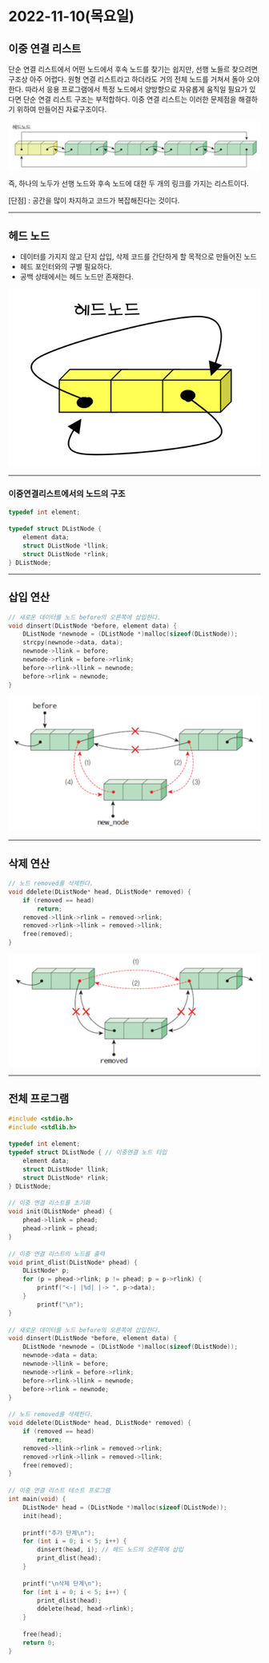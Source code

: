 # 2022-11-10(목요일)

## 이중 연결 리스트

단순 연결 리스트에서 어떤 노드에서 후속 노드를 찾기는 쉽지만, 선행 노들르 찾으려면 구조상 아주 어렵다.
원형 연결 리스트라고 하더라도 거의 전체 노드를 거쳐서 돌아 오야 한다. 따라서 응용 프로그램에서 특정 노드에서 양방향으로 자유롭게 움직일 필요가 있다면 단순 연결 리스트 구조는 부적합하다. 이중 연결 리스트는 이러한 문제점을 해결하기 위하여 만들어진 자료구조이다.

![Untitled](src/1001.png)

즉, 하나의 노두가 선행 노드와 후속 노드에 대한 두 개의 링크를 가지는 리스트이다.

[단점] : 공간을 많이 차지하고 코드가 복잡해진다는 것이다.

---

## 헤드 노드

- 데이터를 가지지 않고 단지 삽입, 삭제 코드를 간단하게 할 목적으로 만들어진 노드
- 헤드 포인터와의 구별 필요하다.
- 공백 상태에서는 헤드 노드만 존재한다.

![Untitled](src/1002.png)

---

### 이중연결리스트에서의 노드의 구조

```c
typedef int element; 

typedef struct DListNode {
	element data;
	struct DListNode *llink; 
	struct DListNode *rlink;
} DListNode;
```

---

## 삽입 연산

```c
// 새로운 데이터를 노드 before의 오른쪽에 삽입한다.
void dinsert(DListNode *before, element data) {
	DListNode *newnode = (DListNode *)malloc(sizeof(DListNode));
	strcpy(newnode->data, data);
	newnode->llink = before; 
	newnode->rlink = before->rlink; 
	before->rlink->llink = newnode; 
	before->rlink = newnode;
}
```

![Untitled](src/1003.png)

---

## 삭제 연산

```c
// 노드 removed를 삭제한다.
void ddelete(DListNode* head, DListNode* removed) {
	if (removed == head) 
		return; 
	removed->llink->rlink = removed->rlink; 
	removed->rlink->llink = removed->llink; 
	free(removed);
}
```

![Untitled](src/1004.png)

---

## 전체 프로그램

```c
#include <stdio.h> 
#include <stdlib.h>

typedef int element; 
typedef struct DListNode { // 이중연결 노드 타입
	element data;
	struct DListNode* llink; 
	struct DListNode* rlink;
} DListNode;

// 이중 연결 리스트를 초기화
void init(DListNode* phead) { 
	phead->llink = phead; 
	phead->rlink = phead;
}

// 이중 연결 리스트의 노드를 출력
void print_dlist(DListNode* phead) {
	DListNode* p;
	for (p = phead->rlink; p != phead; p = p->rlink) {
		printf("<-| |%d| |-> ", p->data); 
	}
		printf("\n"); 
}

// 새로운 데이터를 노드 before의 오른쪽에 삽입한다.
void dinsert(DListNode *before, element data) {
	DListNode *newnode = (DListNode *)malloc(sizeof(DListNode)); 
	newnode->data = data;
	newnode->llink = before;
	newnode->rlink = before->rlink;
	before->rlink->llink = newnode;
	before->rlink = newnode; 
}

// 노드 removed를 삭제한다.
void ddelete(DListNode* head, DListNode* removed) {
	if (removed == head) 
		return; 
	removed->llink->rlink = removed->rlink; 
	removed->rlink->llink = removed->llink; 
	free(removed);
}

// 이중 연결 리스트 테스트 프로그램
int main(void) {
	DListNode* head = (DListNode *)malloc(sizeof(DListNode)); 
	init(head);

	printf("추가 단계\n");
	for (int i = 0; i < 5; i++) {
		dinsert(head, i); // 헤드 노드의 오른쪽에 삽입
		print_dlist(head); 
	}

	printf("\n삭제 단계\n"); 
	for (int i = 0; i < 5; i++) {
		print_dlist(head);
		ddelete(head, head->rlink); 
	}

	free(head);
	return 0; 
}
```